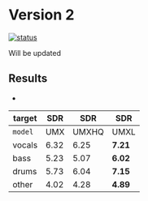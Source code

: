 #  Version 2

[![status](https://joss.theoj.org/papers/571753bc54c5d6dd36382c3d801de41d/status.svg)](https://joss.theoj.org/papers/571753bc54c5d6dd36382c3d801de41d) 


Will be updated

##  Results 

- 

|target|SDR  | SDR |  SDR |
|------|-----|-----|-----|
|`model`|UMX  |UMXHQ|UMXL |
|vocals|6.32 | 6.25|__7.21__ |
|bass  |5.23 | 5.07|__6.02__ |
|drums |5.73 | 6.04|__7.15__ |
|other |4.02 | 4.28|__4.89__ |
